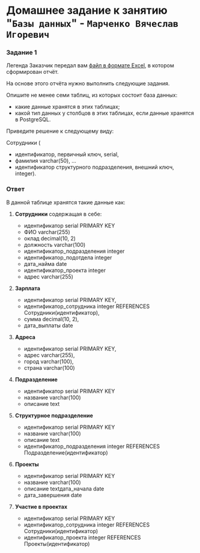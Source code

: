 # Домашнее задание к занятию "`Базы данных`" - `Марченко Вячеслав Игоревич`


### Задание 1

Легенда
Заказчик передал вам [файл в формате Excel](https://github.com/netology-code/sdb-homeworks/blob/main/resources/hw-12-1.xlsx), в котором сформирован отчёт.

На основе этого отчёта нужно выполнить следующие задания.

Опишите не менее семи таблиц, из которых состоит база данных:

- какие данные хранятся в этих таблицах;
- какой тип данных у столбцов в этих таблицах, если данные хранятся в PostgreSQL.
  
Приведите решение к следующему виду:

Сотрудники (

- идентификатор, первичный ключ, serial,
- фамилия varchar(50),
...
- идентификатор структурного подразделения, внешний ключ, integer).

### Ответ

В данной таблице хранятся такие данные как:

1. **Сотрудники** содержащая в себе:
   - идентификатор serial PRIMARY KEY
   - ФИО varchar(255)
   - оклад decimal(10, 2)
   - должность varchar(100)
   - идентификатор_подразделения integer
   - идентификатор_подотдела integer
   - дата_найма date
   - идентификатор_проекта integer
   - адрес varchar(255)
  
2. **Зарплата**
   - идентификатор serial PRIMARY KEY,
   - идентификатор_сотрудника integer REFERENCES Сотрудники(идентификатор),
   - сумма decimal(10, 2),
   - дата_выплаты date
  
3. **Адреса**
   - идентификатор serial PRIMARY KEY,
   - адрес varchar(255),
   - город varchar(100),
   - страна varchar(100)
     
4. **Подразделение**
   - идентификатор serial PRIMARY KEY
   - название varchar(100)
   - описание text
  
5. **Структурное подразделение**
   - идентификатор serial PRIMARY KEY
   - название varchar(100)
   - описание text
   - идентификатор_подразделения integer REFERENCES Подразделение(идентификатор)
  
6. **Проекты**
   - идентификатор serial PRIMARY KEY
   - название varchar(100)
   - описание textдата_начала date
   - дата_завершения date
     
7. **Участие в проектах**
   - идентификатор serial PRIMARY KEY
   - идентификатор_сотрудника integer REFERENCES Сотрудники(идентификатор)
   - идентификатор_проекта integer REFERENCES Проекты(идентификатор)
